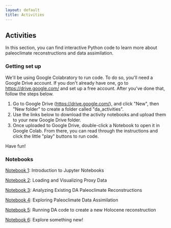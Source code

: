 ```yaml
---
layout: default
title: Activities
---
```


## Activities

In this section, you can find interactive Python code to learn more about paleoclimate reconstructions and data assimilation.

### Getting set up

We'll be using Google Colabratory to run code. To do so, you'll need a Google Drive account. If you don't already have one, go to <a href="https://drive.google.com/">https://drive.google.com/</a> and set up a free account. After you've done that, follow the steps below.
  1. Go to Google Drive (<a href="https://drive.google.com/">https://drive.google.com/</a>), and click "New", then "New folder" to create a folder called "da_activities".
  2. Use the links below to download the activity notebooks and upload them to your new Google Drive folder.
  3. Once uploaded to Google Drive, double-click a Notebook to open it in Google Colab. From there, you can read through the instructions and click the little "play" buttons to run code.

Have fun!

### Notebooks

<a href="notebooks/Notebook1_intro_to_Jupyter_notebooks.ipynb">Notebook 1</a>: Introduction to Jupyter Notebooks

<a href="notebooks/Notebook2_proxy_data.ipynb">Notebook 2</a>: Loading and Visualizing Proxy Data

<a href="notebooks/Notebook3_DA_reconstructions.ipynb">Notebook 3</a>: Analyzing Existing DA Paleoclimate Reconstructions

<a href="notebooks/Notebook4_exploring_paleo_DA.ipynb">Notebook 4</a>: Exploring Paleoclimate Data Assimilation

<a href="notebooks/Notebook5_running_DA_code.ipynb">Notebook 5</a>: Running DA code to create a new Holocene reconstruction

<a href="notebooks/Notebook6_explore_something_new.ipynb">Notebook 6</a>: Explore something new!
